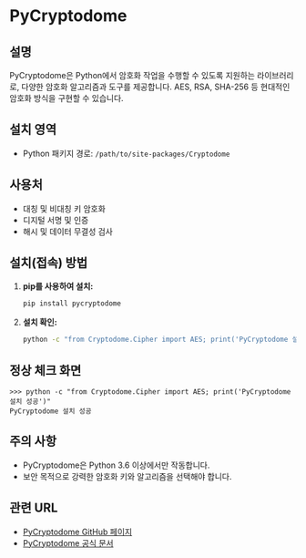 # PyCryptodome

## 설명
PyCryptodome은 Python에서 암호화 작업을 수행할 수 있도록 지원하는 라이브러리로, 다양한 암호화 알고리즘과 도구를 제공합니다. AES, RSA, SHA-256 등 현대적인 암호화 방식을 구현할 수 있습니다.

## 설치 영역
- Python 패키지 경로: `/path/to/site-packages/Cryptodome`

## 사용처
- 대칭 및 비대칭 키 암호화
- 디지털 서명 및 인증
- 해시 및 데이터 무결성 검사

## 설치(접속) 방법
1. **pip를 사용하여 설치:**
   ```bash
   pip install pycryptodome
   ```
2. **설치 확인:**
   ```bash
   python -c "from Cryptodome.Cipher import AES; print('PyCryptodome 설치 성공')"
   ```

## 정상 체크 화면
```plaintext
>>> python -c "from Cryptodome.Cipher import AES; print('PyCryptodome 설치 성공')"
PyCryptodome 설치 성공
```

## 주의 사항
- PyCryptodome은 Python 3.6 이상에서만 작동합니다.
- 보안 목적으로 강력한 암호화 키와 알고리즘을 선택해야 합니다.

## 관련 URL
- [PyCryptodome GitHub 페이지](https://github.com/Legrandin/pycryptodome)
- [PyCryptodome 공식 문서](https://pycryptodome.readthedocs.io/)
